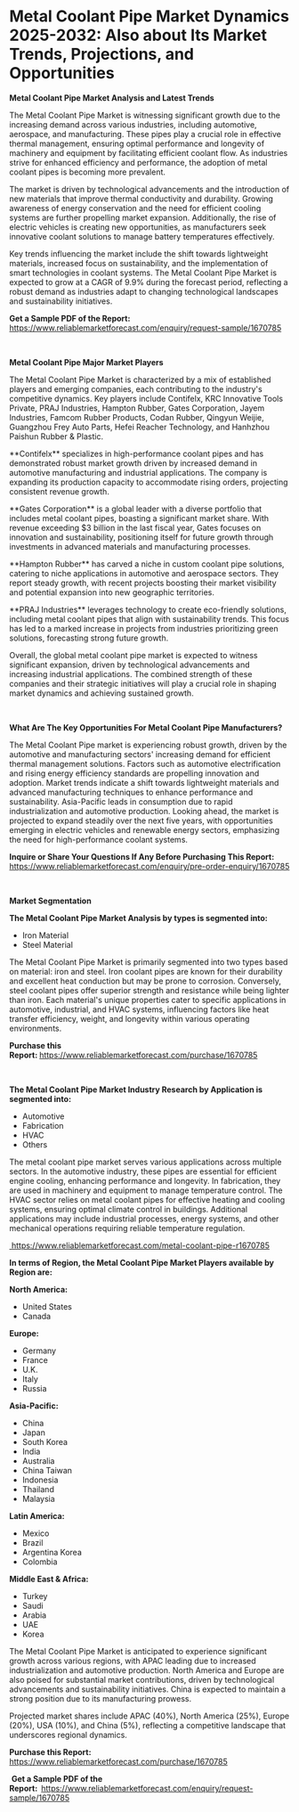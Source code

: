 <p><h1>Metal Coolant Pipe Market Dynamics 2025-2032: Also about Its Market Trends, Projections, and Opportunities</h1></p><p><strong>Metal Coolant Pipe Market Analysis and Latest Trends</strong></p>
<p><p>The Metal Coolant Pipe Market is witnessing significant growth due to the increasing demand across various industries, including automotive, aerospace, and manufacturing. These pipes play a crucial role in effective thermal management, ensuring optimal performance and longevity of machinery and equipment by facilitating efficient coolant flow. As industries strive for enhanced efficiency and performance, the adoption of metal coolant pipes is becoming more prevalent.</p><p>The market is driven by technological advancements and the introduction of new materials that improve thermal conductivity and durability. Growing awareness of energy conservation and the need for efficient cooling systems are further propelling market expansion. Additionally, the rise of electric vehicles is creating new opportunities, as manufacturers seek innovative coolant solutions to manage battery temperatures effectively.</p><p>Key trends influencing the market include the shift towards lightweight materials, increased focus on sustainability, and the implementation of smart technologies in coolant systems. The Metal Coolant Pipe Market is expected to grow at a CAGR of 9.9% during the forecast period, reflecting a robust demand as industries adapt to changing technological landscapes and sustainability initiatives.</p></p>
<p><strong>Get a Sample PDF of the Report:&nbsp;</strong> <a href="https://www.reliablemarketforecast.com/enquiry/request-sample/1670785?utm_campaign=3223&utm_medium=2&utm_source=Github&utm_content=ia&utm_term=17042025&utm_id=metal-coolant-pipe">https://www.reliablemarketforecast.com/enquiry/request-sample/1670785</a></p>
<p>&nbsp;</p>
<p><strong>Metal Coolant Pipe Major Market Players</strong></p>
<p><p>The Metal Coolant Pipe Market is characterized by a mix of established players and emerging companies, each contributing to the industry's competitive dynamics. Key players include Contifelx, KRC Innovative Tools Private, PRAJ Industries, Hampton Rubber, Gates Corporation, Jayem Industries, Famcom Rubber Products, Codan Rubber, Qingyun Weijie, Guangzhou Frey Auto Parts, Hefei Reacher Technology, and Hanhzhou Paishun Rubber & Plastic.</p><p>**Contifelx** specializes in high-performance coolant pipes and has demonstrated robust market growth driven by increased demand in automotive manufacturing and industrial applications. The company is expanding its production capacity to accommodate rising orders, projecting consistent revenue growth.</p><p>**Gates Corporation** is a global leader with a diverse portfolio that includes metal coolant pipes, boasting a significant market share. With revenue exceeding $3 billion in the last fiscal year, Gates focuses on innovation and sustainability, positioning itself for future growth through investments in advanced materials and manufacturing processes.</p><p>**Hampton Rubber** has carved a niche in custom coolant pipe solutions, catering to niche applications in automotive and aerospace sectors. They report steady growth, with recent projects boosting their market visibility and potential expansion into new geographic territories.</p><p>**PRAJ Industries** leverages technology to create eco-friendly solutions, including metal coolant pipes that align with sustainability trends. This focus has led to a marked increase in projects from industries prioritizing green solutions, forecasting strong future growth.</p><p>Overall, the global metal coolant pipe market is expected to witness significant expansion, driven by technological advancements and increasing industrial applications. The combined strength of these companies and their strategic initiatives will play a crucial role in shaping market dynamics and achieving sustained growth.</p></p>
<p>&nbsp;</p>
<p><strong>What Are The Key Opportunities For Metal Coolant Pipe Manufacturers?</strong></p>
<p><p>The Metal Coolant Pipe market is experiencing robust growth, driven by the automotive and manufacturing sectors' increasing demand for efficient thermal management solutions. Factors such as automotive electrification and rising energy efficiency standards are propelling innovation and adoption. Market trends indicate a shift towards lightweight materials and advanced manufacturing techniques to enhance performance and sustainability. Asia-Pacific leads in consumption due to rapid industrialization and automotive production. Looking ahead, the market is projected to expand steadily over the next five years, with opportunities emerging in electric vehicles and renewable energy sectors, emphasizing the need for high-performance coolant systems.</p></p>
<p><strong>Inquire or Share Your Questions If Any Before Purchasing This Report:</strong> <a href="https://www.reliablemarketforecast.com/enquiry/pre-order-enquiry/1670785?utm_campaign=3223&utm_medium=2&utm_source=Github&utm_content=ia&utm_term=17042025&utm_id=metal-coolant-pipe">https://www.reliablemarketforecast.com/enquiry/pre-order-enquiry/1670785</a></p>
<p>&nbsp;</p>
<p><strong>Market Segmentation</strong></p>
<p><strong>The Metal Coolant Pipe Market Analysis by types is segmented into:</strong></p>
<p><ul><li>Iron Material</li><li>Steel Material</li></ul></p>
<p><p>The Metal Coolant Pipe Market is primarily segmented into two types based on material: iron and steel. Iron coolant pipes are known for their durability and excellent heat conduction but may be prone to corrosion. Conversely, steel coolant pipes offer superior strength and resistance while being lighter than iron. Each material's unique properties cater to specific applications in automotive, industrial, and HVAC systems, influencing factors like heat transfer efficiency, weight, and longevity within various operating environments.</p></p>
<p><strong>Purchase this Report:&nbsp;</strong><a href="https://www.reliablemarketforecast.com/purchase/1670785?utm_campaign=3223&utm_medium=2&utm_source=Github&utm_content=ia&utm_term=17042025&utm_id=metal-coolant-pipe">https://www.reliablemarketforecast.com/purchase/1670785</a></p>
<p>&nbsp;</p>
<p><strong>The Metal Coolant Pipe Market Industry Research by Application is segmented into:</strong></p>
<p><ul><li>Automotive</li><li>Fabrication</li><li>HVAC</li><li>Others</li></ul></p>
<p><p>The metal coolant pipe market serves various applications across multiple sectors. In the automotive industry, these pipes are essential for efficient engine cooling, enhancing performance and longevity. In fabrication, they are used in machinery and equipment to manage temperature control. The HVAC sector relies on metal coolant pipes for effective heating and cooling systems, ensuring optimal climate control in buildings. Additional applications may include industrial processes, energy systems, and other mechanical operations requiring reliable temperature regulation.</p></p>
<p><a href="https://www.reliablemarketforecast.com/metal-coolant-pipe-r1670785?utm_campaign=3223&utm_medium=2&utm_source=Github&utm_content=ia&utm_term=17042025&utm_id=metal-coolant-pipe">&nbsp;https://www.reliablemarketforecast.com/metal-coolant-pipe-r1670785</a></p>
<p><strong>In terms of Region, the Metal Coolant Pipe Market Players available by Region are:</strong></p>
<p>
    <p> <strong> North America: </strong>
        <ul>
            <li>United States</li>
            <li>Canada</li>
        </ul>
        </p> 
    <p> <strong> Europe: </strong>
        <ul>
            <li>Germany</li>
            <li>France</li>
            <li>U.K.</li>
            <li>Italy</li>
            <li>Russia</li>
        </ul>
        </p> 
    <p> <strong> Asia-Pacific: </strong>
        <ul>
            <li>China</li>
            <li>Japan</li>
            <li>South Korea</li>
            <li>India</li>
            <li>Australia</li>
            <li>China Taiwan</li>
            <li>Indonesia</li>
            <li>Thailand</li>
            <li>Malaysia</li>
        </ul>
        </p> 
    <p> <strong> Latin America: </strong>
        <ul>
            <li>Mexico</li>
            <li>Brazil</li>
            <li>Argentina Korea</li>
            <li>Colombia</li>
        </ul>
        </p> 
    <p> <strong> Middle East & Africa: </strong>
        <ul>
            <li>Turkey</li>
            <li>Saudi</li>
            <li>Arabia</li>
            <li>UAE</li>
            <li>Korea</li>
        </ul>
    </p>
    </p>
<p><p>The Metal Coolant Pipe Market is anticipated to experience significant growth across various regions, with APAC leading due to increased industrialization and automotive production. North America and Europe are also poised for substantial market contributions, driven by technological advancements and sustainability initiatives. China is expected to maintain a strong position due to its manufacturing prowess. </p><p>Projected market shares include APAC (40%), North America (25%), Europe (20%), USA (10%), and China (5%), reflecting a competitive landscape that underscores regional dynamics.</p></p>
<p><strong>Purchase this Report: </strong><a href="https://www.reliablemarketforecast.com/purchase/1670785?utm_campaign=3223&utm_medium=2&utm_source=Github&utm_content=ia&utm_term=17042025&utm_id=metal-coolant-pipe">https://www.reliablemarketforecast.com/purchase/1670785</a></p>
<p>&nbsp;<strong>Get a Sample PDF of the Report:&nbsp;&nbsp;</strong><a href="https://www.reliablemarketforecast.com/enquiry/request-sample/1670785?utm_campaign=3223&utm_medium=2&utm_source=Github&utm_content=ia&utm_term=17042025&utm_id=metal-coolant-pipe">https://www.reliablemarketforecast.com/enquiry/request-sample/1670785</a></p>
<p><strong></strong></p>
<p><p></p><p></p><p></p></p>